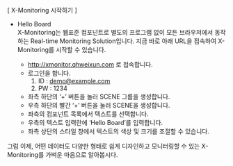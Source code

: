 [ X-Monitoring 시작하기 ]

* Hello Board  
X-Monitoring는 웹표준 컴포넌트로 별도의 프로그램 없이 모든 브라우저에서 동작하는 Real-time Monitoring Solution입니다.
지금 바로 아래 URL을 접속하여 X-Monitoring를 시작할 수 있습니다.

  - http://xmonitor.qhweixun.com 로 접속합니다.
  - 로그인을 합니다.
    1. ID : demo@example.com
    1. PW : 1234
  - 좌측 하단의 ‘+’ 버튼을 눌러 SCENE 그룹을 생성합니다.
  - 우측 하단의 빨간 ‘+’ 버튼을 눌러 SCENE을 생성합니다.
  - 좌측의 컴포넌트 목록에서 텍스트를 선택합니다.
  - 우측의 텍스트 입력란에 ‘Hello Board’를 입력합니다.
  - 좌측 상단의 스타일 창에서 텍스트의 색상 및 크기를 조절할 수 있습니다.

그럼 이제, 어떤 데이터도 다양한 형태로 쉽게 디자인하고 모니터링할 수 있는 X-Monitoring를 가벼운 마음으로 알아봅시다.